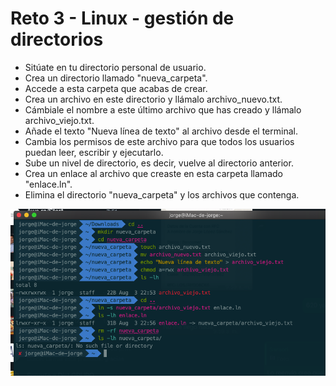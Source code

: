 # Reto 3 - Linux - gestión de directorios

- Sitúate en tu directorio personal de usuario.
- Crea un directorio llamado "nueva_carpeta".
- Accede a esta carpeta que acabas de crear.
- Crea un archivo en este directorio y llámalo archivo_nuevo.txt.
- Cámbiale el nombre a este último archivo que has creado y llámalo archivo_viejo.txt.
- Añade el texto "Nueva línea de texto" al archivo desde el terminal.
- Cambia los permisos de este archivo para que todos los usuarios puedan leer, escribir y ejecutarlo.
- Sube un nivel de directorio, es decir, vuelve al directorio anterior.
- Crea un enlace al archivo que creaste en esta carpeta llamado "enlace.ln".
- Elimina el directorio "nueva_carpeta" y los archivos que contenga.

![Respuesta](https://github.com/GeorgeCodde/Desafio2-Linux/blob/main/03/Respuesta.png)
